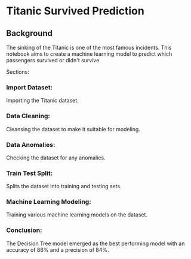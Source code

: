 # Titanic Survived Prediction
## Background
The sinking of the Titanic is one of the most famous incidents. This notebook aims to create a machine learning model to predict which passengers survived or didn't survive.

Sections:
### **Import Dataset**:

Importing the Titanic dataset.
### Data Cleaning:

Cleansing the dataset to make it suitable for modeling.
### Data Anomalies:

Checking the dataset for any anomalies.
### Train Test Split:

Splits the dataset into training and testing sets.
### Machine Learning Modeling:

Training various machine learning models on the dataset.
### Conclusion:

The Decision Tree model emerged as the best performing model with an accuracy of 86% and a precision of 84%.
